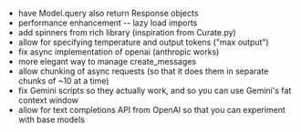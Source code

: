 - have Model.query also return Response objects
- performance enhancement -- lazy load imports
- add spinners from rich library (inspiration from Curate.py)
- allow for specifying temperature and output tokens ("max output")
- fix async implementation of openai (anthropic works)
- more elegant way to manage create_messages
- allow chunking of async requests (so that it does them in separate chunks of ~10 at a time)
- fix Gemini scripts so they actually work, and so you can use Gemini's fat context window
- allow for text completions API from OpenAI so that you can experiment with base models
